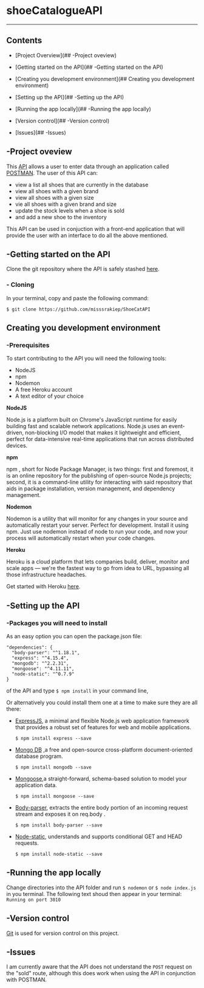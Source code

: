 # shoeCatalogueAPI
 --------

## Contents

 * [Project Overview](## -Project oveview)

 * [Getting started on the API](## -Getting started on the API)

 * [Creating you development environment](## Creating you development environment)

 * [Setting up the API](## -Setting up the API)

 * [Running the app locally](## -Running the app locally)

 * [Version control](## -Version control)

 * [Issues](## -Issues)

## -Project oveview

This [API](https://en.wikipedia.org/wiki/Application_programming_interface) allows a user to enter data through an application called [POSTMAN](https://www.getpostman.com/postman). The user of this API can:

* view a list all shoes that are currently in the database
* view all shoes with a given brand
* view all shoes with a given size
* vie all shoes with a given brand and size
* update the stock levels when a shoe is sold
* and add a new shoe to the inventory

This API can be used in conjuction with a front-end application that will provide the user with an interface to do all the above mentioned.

## -Getting started on the API

Clone the git repository where the API is safely stashed [here](https://github.com/misssrakiep/ShoeCatAPI).

### - Cloning

In your terminal, copy and paste the following
command:

`$ git clone https://github.com/misssrakiep/ShoeCatAPI`

## Creating you development environment

### -Prerequisites

 To start contributing to the API you will need the following tools:


* NodeJS
* npm
* Nodemon
* A free Heroku account
* A text editor of your choice

**NodeJS**

Node.js is a platform built on Chrome's JavaScript runtime for easily building fast and scalable network applications. Node.js uses an event-driven, non-blocking I/O model that makes it lightweight and efficient, perfect for data-intensive real-time applications that run across distributed devices.

**npm**

npm , short for Node Package Manager, is two things: first and foremost, it is an online repository for the publishing of open-source Node.js projects; second, it is a command-line utility for interacting with said repository that aids in package installation, version management, and dependency management.

**Nodemon**

Nodemon is a utility that will monitor for any changes in your source and automatically restart your server. Perfect for development. Install it using npm. Just use nodemon instead of node to run your code, and now your process will automatically restart when your code changes.

**Heroku**

Heroku is a cloud platform that lets companies build, deliver, monitor and scale apps — we're the fastest way to go from idea to URL, bypassing all those infrastructure headaches.

Get started with Heroku [here](https://devcenter.heroku.com/start).

## -Setting up the API
### -Packages you will need to install



As an easy option you can open the package.json file:

```
"dependencies": {
  "body-parser": "^1.18.1",
  "express": "^4.15.4",
  "mongodb": "^2.2.31",
  "mongoose": "^4.11.11",
  "node-static": "^0.7.9"
}
```
 of the API and type
`$ npm install`
in your command line,

 Or alternatively you could install them one at a time to make sure they are all there:


* [ExpressJS](https://expressjs.com/), a minimal and flexible Node.js web application framework that provides a robust set of features for web and mobile applications.

  `$ npm install express --save`

* [Mongo DB](https://www.mongodb.com/) ,a free and open-source cross-platform document-oriented database program.

  `$ npm install mongodb --save`

* [Mongoose](http://mongoosejs.com/),a straight-forward, schema-based solution to model your application data.

  `$ npm install mongoose --save`

* [Body-parser](https://www.npmjs.com/package/body-parser), extracts the entire body portion of an incoming request stream and exposes it on req.body .

  `$ npm install body-parser --save`

* [Node-static](https://www.npmjs.com/package/node-static), understands and supports conditional GET and HEAD requests.

  `$ npm install node-static --save`

## -Running the app locally

Change directories into the API folder and run `$ nodemon` or `$ node index.js` in you terminal. The following text shoud then appear in your terminal: `Running on port 3010`

## -Version control

[Git]() is used for version control on this project.


## -Issues
 I am currently aware that the API does not understand the `POST` request on the "sold" route, although this does work when using the API in conjunction with POSTMAN.
